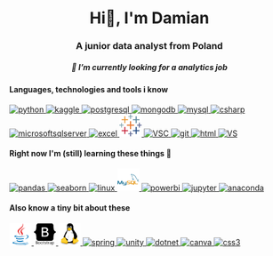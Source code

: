 
<h1 align="center"> Hi👋, I'm Damian</h1>
<h3 align="center">A junior data analyst from Poland</h3>

<h5 align="center">🔭 I’m currently looking for a analytics job</h5>

<h4>Languages, technologies and tools i know </h4>

<a href="https://www.python.org/" target="_blank" rel="noreferrer"> 
     <img src="https://cdn.jsdelivr.net/gh/devicons/devicon/icons/python/python-original-wordmark.svg" 
          alt="python" width="40" height="40"/>
</a> 

<a href="https://www.kaggle.com/" target="_blank" rel="noreferrer"> 
     <img src="https://cdn.jsdelivr.net/gh/devicons/devicon/icons/kaggle/kaggle-original-wordmark.svg"
           alt="kaggle" width="40" height="40"/>
</a> 

<a href="https://www.postgresql.org/" target="_blank" rel="noreferrer">
     <img src="https://cdn.jsdelivr.net/gh/devicons/devicon/icons/postgresql/postgresql-original.svg"  
          alt="postgresql" width="40" height="40"/> 
</a> 

<a href="https://www.mongodb.com/" target="_blank" rel="noreferrer">  
     <img src="https://cdn.jsdelivr.net/gh/devicons/devicon/icons/mongodb/mongodb-original.svg"
          alt="mongodb" width="40" height="40"/> 
</a>

<a href="https://www.mysql.com/" target="_blank" rel="noreferrer"> 
     <img src="https://cdn.jsdelivr.net/gh/devicons/devicon/icons/mysql/mysql-original.svg" 
           alt="mysql" width="40" height="40"/> 
</a>
<a href="https://www.w3schools.com/cs/index.php" target="_blank" rel="noreferrer"> 
     <img src="https://cdn.jsdelivr.net/gh/devicons/devicon/icons/csharp/csharp-original.svg" 
           alt="csharp" width="40" height="40"/> 
</a>

<a href="https://www.microsoft.com/pl-pl/sql-server/sql-server-2019" target="_blank" rel="noreferrer"> 
     <img src="https://cdn.jsdelivr.net/gh/devicons/devicon/icons/microsoftsqlserver/microsoftsqlserver-plain-wordmark.svg" 
           alt="microsoftsqlserver" width="40" height="40"/> 
</a>

<a href="https://www.microsoft.com/en-us/microsoft-365/excel" target="_blank" rel="noreferrer"> 
     <img src="https://raw.githubusercontent.com/sempostma/office365-icons/4ef2ee3dc5705f4ab23bc5fc7f236884d0bc10f3/svg/excel.svg" 
          alt="excel" width="40" height="40"/> 
</a>

<a href="https://public.tableau.com" target="_blank" rel="noreferrer"> 
     <img src="https://raw.githubusercontent.com/perskii/Icons/9b2280fdcac883f20291cf8e27ddb6f371310358/tableau-icon.svg?token=AUUP5HBO2REZK2NVMSWLEX3EHF3VK" 
          alt="tableau" width="40" height="40"/> 
</a>

<a href="https://code.visualstudio.com/" target="_blank" rel="noreferrer"> 
     <img src="https://cdn.jsdelivr.net/gh/devicons/devicon/icons/vscode/vscode-original.svg"
          alt="VSC" width="40" height="40"/> 
</a>

<a href="https://git-scm.com/" target="_blank" rel="noreferrer"> 
     <img src="https://cdn.jsdelivr.net/gh/devicons/devicon/icons/git/git-original.svg" 
          alt="git" width="40" height="40"/> 
</a>

<a href="https://www.w3schools.com/html/" target="_blank" rel="noreferrer">
     <img src="https://cdn.jsdelivr.net/gh/devicons/devicon/icons/html5/html5-original-wordmark.svg"  
          alt="html" width="40" height="40"/> 
</a>

<a href="https://visualstudio.microsoft.com/" target="_blank" rel="noreferrer"> 
    <img src="https://cdn.jsdelivr.net/gh/devicons/devicon/icons/visualstudio/visualstudio-plain.svg" 
          alt="VS" width="40" height="40"/> 
</a>

<br>
<h4>Right now I'm (still) learning these things 🎯</h4>

<a href="https://pandas.pydata.org/" target="_blank" rel="noreferrer"> 
     <img src="https://cdn.jsdelivr.net/gh/devicons/devicon/icons/pandas/pandas-original-wordmark.svg"
           alt="pandas" width="40" height="40"/> 
</a>

<a href="https://seaborn.pydata.org/" target="_blank" rel="noreferrer"> 
     <img src="https://seaborn.pydata.org/_images/logo-tall-lightbg.svg" 
          alt="seaborn" width="40" height="40"/> 
</a> 
<a href="https://numpy.org/" target="_blank" rel="noreferrer"> 
     <img src="https://cdn.jsdelivr.net/gh/devicons/devicon/icons/numpy/numpy-original-wordmark.svg" 
           alt="linux" width="40" height="40"/> 
</a>

<a href="https://www.mysql.com/" target="_blank" rel="noreferrer"> 
     <img src="https://raw.githubusercontent.com/devicons/devicon/master/icons/mysql/mysql-original-wordmark.svg"
          alt="mysql" width="40" height="40"/> 
</a>

<a href="https://powerbi.microsoft.com/pl-pl/desktop/" target="_blank" rel="noreferrer"> 
     <img src="https://raw.githubusercontent.com/microsoft/PowerBI-Icons/a3ca9ab3f109ea86b3f48844c0a8666073176af2/SVG/Power-BI.svg" 
          alt="powerbi" width="40" height="40"/>
</a>

<a href="https://jupyter.org/" target="_blank" rel="noreferrer"> 
     <img src="https://cdn.jsdelivr.net/gh/devicons/devicon/icons/jupyter/jupyter-original-wordmark.svg" 
          alt="jupyter" width="40" height="40"/>
</a>

<a href="https://www.anaconda.com/" target="_blank" rel="noreferrer"> 
     <img src="https://cdn.jsdelivr.net/gh/devicons/devicon/icons/anaconda/anaconda-original.svg"  
          alt="anaconda" width="40" height="40"/>
</a>

        
            
              
          
<h4>Also know a tiny bit about these</h4>
     
<a href="https://www.java.com" target="_blank" rel="noreferrer"> 
     <img src="https://raw.githubusercontent.com/devicons/devicon/master/icons/java/java-original.svg" 
          alt="java" width="40" height="40"/> 
</a>
     
<a href="https://getbootstrap.com" target="_blank" rel="noreferrer"> 
     <img src="https://raw.githubusercontent.com/devicons/devicon/master/icons/bootstrap/bootstrap-plain-wordmark.svg"
          alt="bootstrap" width="40" height="40"/> 
</a>
     
<a href="https://www.linux.org/" target="_blank" rel="noreferrer"> 
     <img src="https://raw.githubusercontent.com/devicons/devicon/master/icons/linux/linux-original.svg" 
          alt="linux" width="40" height="40"/> 
</a>
     
<a href="https://spring.io/" target="_blank" rel="noreferrer"> 
     <img src="https://www.vectorlogo.zone/logos/springio/springio-icon.svg" 
          alt="spring" width="40" height="40"/> 
</a>

<a href="https://unity.com/" target="_blank" rel="noreferrer"> 
    <img src="https://cdn.jsdelivr.net/gh/devicons/devicon/icons/unity/unity-original.svg"
          alt="unity" width="40" height="40"/> 
</a>

<a href="https://dotnet.microsoft.com" target="_blank" rel="noreferrer"> 
    <img src="https://cdn.jsdelivr.net/gh/devicons/devicon/icons/dot-net/dot-net-original.svg" 
          alt="dotnet" width="40" height="40"/> 
</a>

<a href="https://www.canva.com/" target="_blank" rel="noreferrer"> 
    <img src="https://cdn.jsdelivr.net/gh/devicons/devicon/icons/canva/canva-original.svg"  
          alt="canva" width="40" height="40"/> 
</a>         

<a href="https://www.w3schools.com/css/" target="_blank" rel="noreferrer"> 
    <img src="https://cdn.jsdelivr.net/gh/devicons/devicon/icons/css3/css3-original-wordmark.svg"   
          alt="css3" width="40" height="40"/> 
</a>       
      
            
              
            
          
          

            
          
